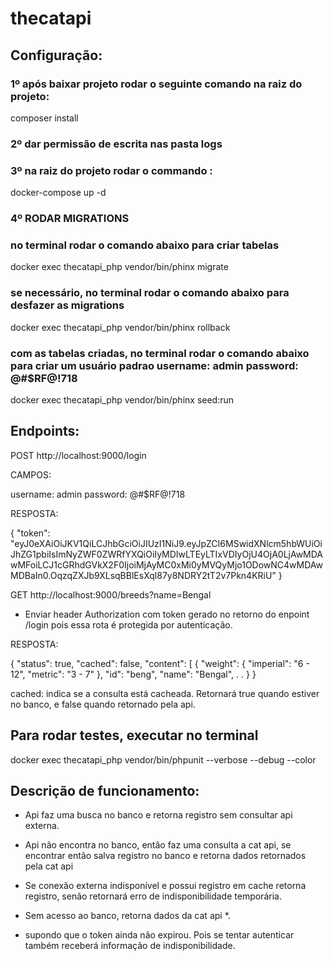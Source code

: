 # thecatapi
## Configuração:
### 1º após baixar projeto rodar o seguinte comando na raiz do projeto:
composer install

### 2º dar permissão de escrita nas pasta logs
### 3º na raiz do projeto rodar o commando :
docker-compose up -d

### 4º RODAR MIGRATIONS
### no terminal rodar o comando abaixo para criar tabelas
docker exec thecatapi_php vendor/bin/phinx migrate
### se necessário, no terminal rodar o comando abaixo para desfazer as migrations
docker exec thecatapi_php vendor/bin/phinx rollback
### com as tabelas criadas,  no terminal rodar o comando abaixo para criar um usuário padrao  username: admin password: @#$RF@!718
docker exec thecatapi_php vendor/bin/phinx seed:run


## Endpoints:

POST http://localhost:9000/login

CAMPOS:

username: admin
password: @#$RF@!718

RESPOSTA:

{
    "token": "eyJ0eXAiOiJKV1QiLCJhbGciOiJIUzI1NiJ9.eyJpZCI6MSwidXNlcm5hbWUiOiJhZG1pbiIsImNyZWF0ZWRfYXQiOiIyMDIwLTEyLTIxVDIyOjU4OjA0LjAwMDAwMFoiLCJ1cGRhdGVkX2F0IjoiMjAyMC0xMi0yMVQyMjo1ODowNC4wMDAwMDBaIn0.OqzqZXJb9XLsqBBlEsXql87y8NDRY2tT2v7Pkn4KRiU"
}


GET  http://localhost:9000/breeds?name=Bengal

* Enviar header Authorization com token gerado no retorno do enpoint /login pois essa rota é protegida por autenticação.

RESPOSTA:

{
    "status": true,
    "cached": false,
    "content": [
        {
            "weight": {
                "imperial": "6 - 12",
                "metric": "3 - 7"
            },
            "id": "beng",
            "name": "Bengal",
            .
            .
        }
}

cached: indica se a consulta está cacheada. Retornará true quando estiver no banco, e false quando retornado pela api.



## Para rodar testes, executar no terminal

docker exec thecatapi_php vendor/bin/phpunit --verbose --debug --color


## Descrição de funcionamento:

- Api faz uma busca no banco e retorna registro sem consultar api externa.

- Api não encontra no banco, então faz uma consulta a cat api, se encontrar então salva registro no banco e retorna dados retornados pela cat api

- Se conexão externa indisponível e possui registro em cache retorna registro, senão retornará erro de indisponibilidade temporária.

- Sem acesso ao banco, retorna dados da cat api *.

* supondo que o token ainda não expirou. Pois se tentar autenticar também receberá informação de indisponibilidade.
